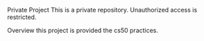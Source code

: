 Private Project
This is a private repository. Unauthorized access is restricted.

Overview
this project is provided the cs50 practices.
